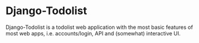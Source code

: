 # Django-Todolist


Django-Todolist is a todolist web application with the most basic features of most web apps, i.e. accounts/login, API and (somewhat) interactive UI.




